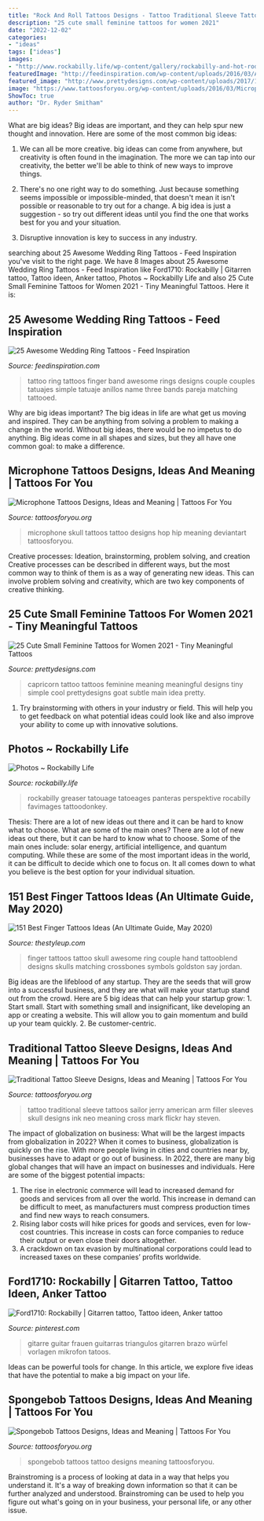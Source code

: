 ```yaml
---
title: "Rock And Roll Tattoos Designs - Tattoo Traditional Sleeve Tattoos Sailor Jerry American Arm Filler Sleeves Skull Designs Ink Neo Meaning Cross Mark Flickr Hay Steven"
description: "25 cute small feminine tattoos for women 2021"
date: "2022-12-02"
categories:
- "ideas"
tags: ["ideas"]
images:
- "http://www.rockabilly.life/wp-content/gallery/rockabilly-and-hot-rod-tattoos/rockabilly-hot-rod-rock-roll-music-tattoos-53.jpg"
featuredImage: "http://feedinspiration.com/wp-content/uploads/2016/03/Awesome-wedding-ring-tattoo.jpg"
featured_image: "http://www.prettydesigns.com/wp-content/uploads/2017/12/25-cute-small-feminine-tattoos-for-women-2018-tiny-meaningful-tattoos-5.jpg"
image: "https://www.tattoosforyou.org/wp-content/uploads/2016/03/Microphone-Skull-Tattoo.jpg"
ShowToc: true
author: "Dr. Ryder Smitham"
---
```



What are big ideas?
Big ideas are important, and they can help spur new thought and innovation. Here are some of the most common big ideas:
1. We can all be more creative. big ideas can come from anywhere, but creativity is often found in the imagination. The more we can tap into our creativity, the better we'll be able to think of new ways to improve things.

2. There's no one right way to do something. Just because something seems impossible or impossible-minded, that doesn't mean it isn't possible or reasonable to try out for a change. A big idea is just a suggestion - so try out different ideas until you find the one that works best for you and your situation.

3. Disruptive innovation is key to success in any industry.

	

		
searching about 25 Awesome Wedding Ring Tattoos - Feed Inspiration you've visit to the right page. We have 8 Images about 25 Awesome Wedding Ring Tattoos - Feed Inspiration like Ford1710: Rockabilly | Gitarren tattoo, Tattoo ideen, Anker tattoo, Photos ~ Rockabilly Life and also 25 Cute Small Feminine Tattoos for Women 2021 - Tiny Meaningful Tattoos. Here it is:
		
    
## 25 Awesome Wedding Ring Tattoos - Feed Inspiration

<img loading=lazy src="http://feedinspiration.com/wp-content/uploads/2016/03/Awesome-wedding-ring-tattoo.jpg" onerror="this.onerror=null;this.src='https://tse4.mm.bing.net/th?id=OIP.zzzmlUDYqLHauB7SvWY25wHaJ6&amp;pid=15.1';" alt="25 Awesome Wedding Ring Tattoos - Feed Inspiration">

_Source: feedinspiration.com_

>tattoo ring tattoos finger band awesome rings designs couple couples tatuajes simple tatuaje anillos name three bands pareja matching tattooed. 

	

Why are big ideas important?
The big ideas in life are what get us moving and inspired. They can be anything from solving a problem to making a change in the world. Without big ideas, there would be no impetus to do anything. Big ideas come in all shapes and sizes, but they all have one common goal: to make a difference.

    
## Microphone Tattoos Designs, Ideas And Meaning | Tattoos For You

<img loading=lazy src="https://www.tattoosforyou.org/wp-content/uploads/2016/03/Microphone-Skull-Tattoo.jpg" onerror="this.onerror=null;this.src='https://tse1.mm.bing.net/th?id=OIP.j_DqW8M5YaN2vwz97ikZ1QHaMY&amp;pid=15.1';" alt="Microphone Tattoos Designs, Ideas and Meaning | Tattoos For You">

_Source: tattoosforyou.org_

>microphone skull tattoos tattoo designs hop hip meaning deviantart tattoosforyou. 

	

Creative processes: Ideation, brainstorming, problem solving, and creation
Creative processes can be described in different ways, but the most common way to think of them is as a way of generating new ideas. This can involve problem solving and creativity, which are two key components of creative thinking.

    
## 25 Cute Small Feminine Tattoos For Women 2021 - Tiny Meaningful Tattoos

<img loading=lazy src="http://www.prettydesigns.com/wp-content/uploads/2017/12/25-cute-small-feminine-tattoos-for-women-2018-tiny-meaningful-tattoos-5.jpg" onerror="this.onerror=null;this.src='https://tse4.mm.bing.net/th?id=OIP.U5y6hLDxOaC49X0jb6_xuAHaHa&amp;pid=15.1';" alt="25 Cute Small Feminine Tattoos for Women 2021 - Tiny Meaningful Tattoos">

_Source: prettydesigns.com_

>capricorn tattoo tattoos feminine meaning meaningful designs tiny simple cool prettydesigns goat subtle main idea pretty. 

	

1. Try brainstorming with others in your industry or field. This will help you to get feedback on what potential ideas could look like and also improve your ability to come up with innovative solutions.

    
## Photos ~ Rockabilly Life

<img loading=lazy src="http://www.rockabilly.life/wp-content/gallery/rockabilly-and-hot-rod-tattoos/rockabilly-hot-rod-rock-roll-music-tattoos-53.jpg" onerror="this.onerror=null;this.src='https://tse2.mm.bing.net/th?id=OIP.iqqwSnQDWF0tAqSYKTWJqAHaJ4&amp;pid=15.1';" alt="Photos ~ Rockabilly Life">

_Source: rockabilly.life_

>rockabilly greaser tatouage tatoeages panteras perspektive rocabilly favimages tattoodonkey. 

	

Thesis: There are a lot of new ideas out there and it can be hard to know what to choose. What are some of the main ones?
There are a lot of new ideas out there, but it can be hard to know what to choose. Some of the main ones include: solar energy, artificial intelligence, and quantum computing. While these are some of the most important ideas in the world, it can be difficult to decide which one to focus on. It all comes down to what you believe is the best option for your individual situation.

    
## 151 Best Finger Tattoos Ideas (An Ultimate Guide, May 2020)

<img loading=lazy src="https://thestyleup.com/wp-content/uploads/2015/03/finger-tattoo-designs.jpg" onerror="this.onerror=null;this.src='https://tse1.mm.bing.net/th?id=OIP.uW0OVW5jeoSbKYpVZLUfoQHaHZ&amp;pid=15.1';" alt="151 Best Finger Tattoos Ideas (An Ultimate Guide, May 2020)">

_Source: thestyleup.com_

>finger tattoos tattoo skull awesome ring couple hand tattooblend designs skulls matching crossbones symbols goldston say jordan. 

	

Big ideas are the lifeblood of any startup. They are the seeds that will grow into a successful business, and they are what will make your startup stand out from the crowd. Here are 5 big ideas that can help your startup grow: 1. Start small. Start with something small and insignificant, like developing an app or creating a website. This will allow you to gain momentum and build up your team quickly. 2. Be customer-centric.

    
## Traditional Tattoo Sleeve Designs, Ideas And Meaning | Tattoos For You

<img loading=lazy src="https://www.tattoosforyou.org/wp-content/uploads/2017/07/Traditional-Style-Tattoo-Sleeve.jpg" onerror="this.onerror=null;this.src='https://tse1.mm.bing.net/th?id=OIP.RoXPTyQDIc6tXFOe6-7MAAHaMk&amp;pid=15.1';" alt="Traditional Tattoo Sleeve Designs, Ideas and Meaning | Tattoos For You">

_Source: tattoosforyou.org_

>tattoo traditional sleeve tattoos sailor jerry american arm filler sleeves skull designs ink neo meaning cross mark flickr hay steven. 

	

The impact of globalization on business: What will be the largest impacts from globalization in 2022?
When it comes to business, globalization is quickly on the rise. With more people living in cities and countries near by, businesses have to adapt or go out of business. In 2022, there are many big global changes that will have an impact on businesses and individuals. Here are some of the biggest potential impacts: 
1) The rise in electronic commerce will lead to increased demand for goods and services from all over the world. This increase in demand can be difficult to meet, as manufacturers must compress production times and find new ways to reach consumers. 
2) Rising labor costs will hike prices for goods and services, even for low-cost countries. This increase in costs can force companies to reduce their output or even close their doors altogether. 
3) A crackdown on tax evasion by multinational corporations could lead to increased taxes on these companies’ profits worldwide.

    
## Ford1710: Rockabilly | Gitarren Tattoo, Tattoo Ideen, Anker Tattoo

<img loading=lazy src="https://i.pinimg.com/736x/aa/c4/24/aac4245b2aee457740b1ce9e009b10a7--tattoo-foto-rockabilly.jpg" onerror="this.onerror=null;this.src='https://tse1.mm.bing.net/th?id=OIP.aR2pf6cakIFV1VrIPVkOJwAAAA&amp;pid=15.1';" alt="Ford1710: Rockabilly | Gitarren tattoo, Tattoo ideen, Anker tattoo">

_Source: pinterest.com_

>gitarre guitar frauen guitarras triangulos gitarren brazo würfel vorlagen mikrofon tatoos. 

	

Ideas can be powerful tools for change. In this article, we explore five ideas that have the potential to make a big impact on your life.

    
## Spongebob Tattoos Designs, Ideas And Meaning | Tattoos For You

<img loading=lazy src="https://www.tattoosforyou.org/wp-content/uploads/2017/07/Spongebob-Tattoo-Black-and-White.jpg" onerror="this.onerror=null;this.src='https://tse3.mm.bing.net/th?id=OIP.SawMwrLVL9wkZ0hFHu_XqwHaJ4&amp;pid=15.1';" alt="Spongebob Tattoos Designs, Ideas and Meaning | Tattoos For You">

_Source: tattoosforyou.org_

>spongebob tattoos tattoo designs meaning tattoosforyou. 

	

Brainstroming is a process of looking at data in a way that helps you understand it. It's a way of breaking down information so that it can be further analyzed and understood. Brainstroming can be used to help you figure out what's going on in your business, your personal life, or any other issue.

